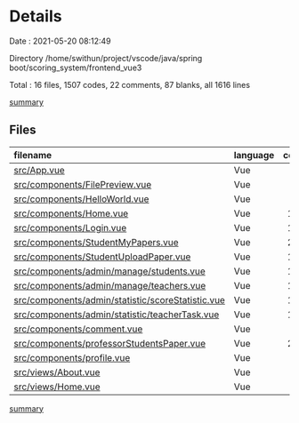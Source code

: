 # Details

Date : 2021-05-20 08:12:49

Directory /home/swithun/project/vscode/java/spring boot/scoring_system/frontend_vue3

Total : 16 files,  1507 codes, 22 comments, 87 blanks, all 1616 lines

[summary](results.md)

## Files
| filename | language | code | comment | blank | total |
| :--- | :--- | ---: | ---: | ---: | ---: |
| [src/App.vue](/src/App.vue) | Vue | 26 | 0 | 4 | 30 |
| [src/components/FilePreview.vue](/src/components/FilePreview.vue) | Vue | 37 | 0 | 3 | 40 |
| [src/components/HelloWorld.vue](/src/components/HelloWorld.vue) | Vue | 57 | 0 | 3 | 60 |
| [src/components/Home.vue](/src/components/Home.vue) | Vue | 106 | 2 | 4 | 112 |
| [src/components/Login.vue](/src/components/Login.vue) | Vue | 127 | 7 | 6 | 140 |
| [src/components/StudentMyPapers.vue](/src/components/StudentMyPapers.vue) | Vue | 221 | 3 | 5 | 229 |
| [src/components/StudentUploadPaper.vue](/src/components/StudentUploadPaper.vue) | Vue | 112 | 0 | 4 | 116 |
| [src/components/admin/manage/students.vue](/src/components/admin/manage/students.vue) | Vue | 137 | 1 | 12 | 150 |
| [src/components/admin/manage/teachers.vue](/src/components/admin/manage/teachers.vue) | Vue | 149 | 1 | 12 | 162 |
| [src/components/admin/statistic/scoreStatistic.vue](/src/components/admin/statistic/scoreStatistic.vue) | Vue | 102 | 0 | 10 | 112 |
| [src/components/admin/statistic/teacherTask.vue](/src/components/admin/statistic/teacherTask.vue) | Vue | 120 | 1 | 6 | 127 |
| [src/components/comment.vue](/src/components/comment.vue) | Vue | 53 | 0 | 3 | 56 |
| [src/components/professorStudentsPaper.vue](/src/components/professorStudentsPaper.vue) | Vue | 205 | 6 | 5 | 216 |
| [src/components/profile.vue](/src/components/profile.vue) | Vue | 35 | 0 | 6 | 41 |
| [src/views/About.vue](/src/views/About.vue) | Vue | 5 | 0 | 1 | 6 |
| [src/views/Home.vue](/src/views/Home.vue) | Vue | 15 | 1 | 3 | 19 |

[summary](results.md)